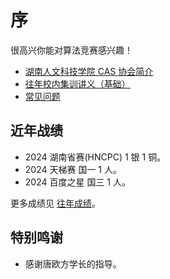 # 序

很高兴你能对算法竞赛感兴趣！

- [湖南人文科技学院 CAS 协会简介](../about/introduction.md)
- [往年校内集训讲义（基础）](./intro.md)
- [常见问题](../about/faq.md)

## 近年战绩

- 2024 湖南省赛(HNCPC) 1 银 1 铜。
- 2024 天梯赛 国一 1 人。
- 2024 百度之星 国三 1 人。

更多成绩见 [往年成绩](../about/history.md)。

## 特别鸣谢

- 感谢唐欧方学长的指导。

